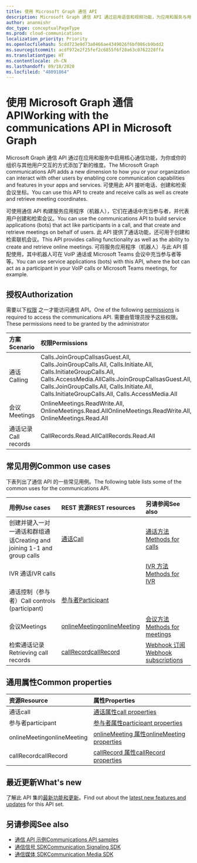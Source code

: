 ```yaml
---
title: 使用 Microsoft Graph 通信 API
description: Microsoft Graph 通信 API 通过启用语音和视频功能，为应用和服务与用户的互动方式添加了新的维度。
author: ananmishr
doc_type: conceptualPageType
ms.prod: cloud-communications
localization_priority: Priority
ms.openlocfilehash: 5cdd723e9d73a0466ae4349026f6bf086cb9bdd2
ms.sourcegitcommit: acdf972e2f25fef2c6855f6f28a63c0762228ffa
ms.translationtype: HT
ms.contentlocale: zh-CN
ms.lasthandoff: 09/18/2020
ms.locfileid: "48091864"
---
```

# <a name="working-with-the-communications-api-in-microsoft-graph"></a><span data-ttu-id="acff2-103">使用 Microsoft Graph 通信 API</span><span class="sxs-lookup"><span data-stu-id="acff2-103">Working with the communications API in Microsoft Graph</span></span>

<span data-ttu-id="acff2-104">Microsoft Graph 通信 API 通过在应用和服务中启用核心通信功能，为你或你的组织与其他用户交互的方式添加了新的维度。</span><span class="sxs-lookup"><span data-stu-id="acff2-104">The Microsoft Graph communications API adds a new dimension to how you or your organization can interact with other users by enabling core communication capabilities and features in your apps and services.</span></span> <span data-ttu-id="acff2-105">可使用此 API 接听电话、创建和检索会议坐标。</span><span class="sxs-lookup"><span data-stu-id="acff2-105">You can use this API to create and receive calls as well as create and retrieve meeting coordinates.</span></span>

<span data-ttu-id="acff2-106">可使用通信 API 构建服务应用程序（机器人），它们在通话中充当参与者，并代表用户创建和检索会议。</span><span class="sxs-lookup"><span data-stu-id="acff2-106">You can use the communications API to build service applications (bots) that act like participants in a call, and that create and retrieve meetings on behalf of users.</span></span>
<span data-ttu-id="acff2-107">此 API 提供了通话功能，还可用于创建和检索联机会议。</span><span class="sxs-lookup"><span data-stu-id="acff2-107">This API provides calling functionality as well as the ability to create and retrieve online meetings.</span></span> <span data-ttu-id="acff2-108">可将服务应用程序（机器人）与此 API 搭配使用，其中机器人可在 VoIP 通话或 Microsoft Teams 会议中充当参与者等等。</span><span class="sxs-lookup"><span data-stu-id="acff2-108">You can use service applications (bots) with this API, where the bot can act as a participant in your VoIP calls or Microsoft Teams meetings, for example.</span></span>

## <a name="authorization"></a><span data-ttu-id="acff2-109">授权</span><span class="sxs-lookup"><span data-stu-id="acff2-109">Authorization</span></span>

<span data-ttu-id="acff2-110">需要以下[权限](https://docs.microsoft.com/graph/permissions-reference#calls-permissions) 之一才能访问通信 API。</span><span class="sxs-lookup"><span data-stu-id="acff2-110">One of the following [permissions](https://docs.microsoft.com/graph/permissions-reference#calls-permissions) is required to access the communications API.</span></span> <span data-ttu-id="acff2-111">需要由管理员授予这些权限。</span><span class="sxs-lookup"><span data-stu-id="acff2-111">These permissions need to be granted by the administrator</span></span>

| <span data-ttu-id="acff2-112">方案</span><span class="sxs-lookup"><span data-stu-id="acff2-112">Scenario</span></span>                 | <span data-ttu-id="acff2-113">权限</span><span class="sxs-lookup"><span data-stu-id="acff2-113">Permissions</span></span>                                  |
|:------------------------------------|:---------------------------------------------|
| <span data-ttu-id="acff2-114">通话</span><span class="sxs-lookup"><span data-stu-id="acff2-114">Calling</span></span>                 | <span data-ttu-id="acff2-115">Calls.JoinGroupCallsasGuest.All, Calls.JoinGroupCalls.All, Calls.Initiate.All, Calls.InitiateGroupCalls.All, Calls.AccessMedia.All</span><span class="sxs-lookup"><span data-stu-id="acff2-115">Calls.JoinGroupCallsasGuest.All, Calls.JoinGroupCalls.All, Calls.Initiate.All, Calls.InitiateGroupCalls.All, Calls.AccessMedia.All</span></span> |
| <span data-ttu-id="acff2-116">会议</span><span class="sxs-lookup"><span data-stu-id="acff2-116">Meetings</span></span>                 | <span data-ttu-id="acff2-117">OnlineMeetings.ReadWrite.All, OnlineMeetings.Read.All</span><span class="sxs-lookup"><span data-stu-id="acff2-117">OnlineMeetings.ReadWrite.All, OnlineMeetings.Read.All</span></span> |
| <span data-ttu-id="acff2-118">通话记录</span><span class="sxs-lookup"><span data-stu-id="acff2-118">Call records</span></span>             | <span data-ttu-id="acff2-119">CallRecords.Read.All</span><span class="sxs-lookup"><span data-stu-id="acff2-119">CallRecords.Read.All</span></span> |

## <a name="common-use-cases"></a><span data-ttu-id="acff2-120">常见用例</span><span class="sxs-lookup"><span data-stu-id="acff2-120">Common use cases</span></span>

<span data-ttu-id="acff2-121">下表列出了通信 API 的一些常见用例。</span><span class="sxs-lookup"><span data-stu-id="acff2-121">The following table lists some of the common uses for the communications API.</span></span>

| <span data-ttu-id="acff2-122">用例</span><span class="sxs-lookup"><span data-stu-id="acff2-122">Use cases</span></span>                         | <span data-ttu-id="acff2-123">REST 资源</span><span class="sxs-lookup"><span data-stu-id="acff2-123">REST resources</span></span>                                 | <span data-ttu-id="acff2-124">另请参阅</span><span class="sxs-lookup"><span data-stu-id="acff2-124">See also</span></span>  |
|:------------------------------------|:---------------------------------------------|:----------|
| <span data-ttu-id="acff2-125">创建并键入一对一通话和群组通话</span><span class="sxs-lookup"><span data-stu-id="acff2-125">Creating and joining 1-1 and group calls</span></span>   | [<span data-ttu-id="acff2-126">通话</span><span class="sxs-lookup"><span data-stu-id="acff2-126">Call</span></span>](https://docs.microsoft.com/graph/api/resources/call?view=graph-rest-v1.0)| [<span data-ttu-id="acff2-127">通话方法</span><span class="sxs-lookup"><span data-stu-id="acff2-127">Methods for calls</span></span>](https://docs.microsoft.com/graph/api/resources/call?view=graph-rest-v1.0#methods)| 
|<span data-ttu-id="acff2-128">IVR 通话</span><span class="sxs-lookup"><span data-stu-id="acff2-128">IVR calls</span></span>   |     | [<span data-ttu-id="acff2-129">IVR 方法</span><span class="sxs-lookup"><span data-stu-id="acff2-129">Methods for IVR</span></span>](https://docs.microsoft.com/graph/api/resources/calls-api-ivr-overview?view=graph-rest-v1.0)
| <span data-ttu-id="acff2-130">通话控制（参与者）</span><span class="sxs-lookup"><span data-stu-id="acff2-130">Call controls (participant)</span></span> | [<span data-ttu-id="acff2-131">参与者</span><span class="sxs-lookup"><span data-stu-id="acff2-131">Participant</span></span>](https://docs.microsoft.com/graph/api/resources/participant?view=graph-rest-v1.0)   ||
|<span data-ttu-id="acff2-132">会议</span><span class="sxs-lookup"><span data-stu-id="acff2-132">Meetings</span></span>|[<span data-ttu-id="acff2-133">onlineMeeting</span><span class="sxs-lookup"><span data-stu-id="acff2-133">onlineMeeting</span></span>](https://docs.microsoft.com/graph/api/resources/onlinemeeting?view=graph-rest-v1.0)| [<span data-ttu-id="acff2-134">会议方法</span><span class="sxs-lookup"><span data-stu-id="acff2-134">Methods for meetings</span></span>](https://docs.microsoft.com/graph/api/resources/onlinemeeting?view=graph-rest-v1.0#methods)|
| <span data-ttu-id="acff2-135">检索通话记录</span><span class="sxs-lookup"><span data-stu-id="acff2-135">Retrieving call records</span></span> | [<span data-ttu-id="acff2-136">callRecord</span><span class="sxs-lookup"><span data-stu-id="acff2-136">callRecord</span></span>](/graph/api/resources/callrecords-callrecord?view=graph-rest-1.0) | [<span data-ttu-id="acff2-137">Webhook 订阅</span><span class="sxs-lookup"><span data-stu-id="acff2-137">Webhook subscriptions</span></span>](/graph/api/resources/webhooks?view=graph-rest-1.0) |

## <a name="common-properties"></a><span data-ttu-id="acff2-138">通用属性</span><span class="sxs-lookup"><span data-stu-id="acff2-138">Common properties</span></span>

| <span data-ttu-id="acff2-139">资源</span><span class="sxs-lookup"><span data-stu-id="acff2-139">Resource</span></span>                | <span data-ttu-id="acff2-140">属性</span><span class="sxs-lookup"><span data-stu-id="acff2-140">Properties</span></span>                             |
|:------------------------------------|:---------------------------------------------|
| <span data-ttu-id="acff2-141">通话</span><span class="sxs-lookup"><span data-stu-id="acff2-141">call</span></span>                               | [<span data-ttu-id="acff2-142">通话属性</span><span class="sxs-lookup"><span data-stu-id="acff2-142">call properties</span></span>](https://docs.microsoft.com/graph/api/resources/call?view=graph-rest-v1.0#properties)  |
| <span data-ttu-id="acff2-143">参与者</span><span class="sxs-lookup"><span data-stu-id="acff2-143">participant</span></span>                         | [<span data-ttu-id="acff2-144">参与者属性</span><span class="sxs-lookup"><span data-stu-id="acff2-144">participant properties</span></span>](https://docs.microsoft.com/graph/api/resources/participant?view=graph-rest-v1.0#properties) |
| <span data-ttu-id="acff2-145">onlineMeeting</span><span class="sxs-lookup"><span data-stu-id="acff2-145">onlineMeeting</span></span>                            | [<span data-ttu-id="acff2-146">onlineMeeting 属性</span><span class="sxs-lookup"><span data-stu-id="acff2-146">onlineMeeting properties</span></span>](https://docs.microsoft.com/graph/api/resources/onlinemeeting?view=graph-rest-v1.0#properties)                     |
| <span data-ttu-id="acff2-147">callRecord</span><span class="sxs-lookup"><span data-stu-id="acff2-147">callRecord</span></span> | [<span data-ttu-id="acff2-148">callRecord 属性</span><span class="sxs-lookup"><span data-stu-id="acff2-148">callRecord properties</span></span>](/graph/api/resources/callrecords-callrecord#properties) |

## <a name="whats-new"></a><span data-ttu-id="acff2-149">最近更新</span><span class="sxs-lookup"><span data-stu-id="acff2-149">What's new</span></span>
<span data-ttu-id="acff2-150">了解此 API 集的[最新功能和更新](/graph/whats-new-overview)。</span><span class="sxs-lookup"><span data-stu-id="acff2-150">Find out about the [latest new features and updates](/graph/whats-new-overview) for this API set.</span></span>

## <a name="see-also"></a><span data-ttu-id="acff2-151">另请参阅</span><span class="sxs-lookup"><span data-stu-id="acff2-151">See also</span></span>

- [<span data-ttu-id="acff2-152">通信 API 示例</span><span class="sxs-lookup"><span data-stu-id="acff2-152">Communications API samples</span></span>](https://github.com/microsoftgraph/microsoft-graph-comms-samples/)
- [<span data-ttu-id="acff2-153">通信信号 SDK</span><span class="sxs-lookup"><span data-stu-id="acff2-153">Communication Signaling SDK</span></span>](https://www.nuget.org/packages/Microsoft.Graph.Communications.Calls)
- [<span data-ttu-id="acff2-154">通信媒体 SDK</span><span class="sxs-lookup"><span data-stu-id="acff2-154">Communication Media SDK</span></span>](https://www.nuget.org/packages/Microsoft.Graph.Communications.Calls.Media)


